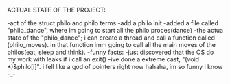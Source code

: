 ACTUAL STATE OF THE PROJECT:

-act of the struct philo and philo terms
-add a philo init
-added a file called "philo_dance", where im going to start all
 the philo proces(dance)
-the actua state of the "philo_dance";
    i can create a thread and call a function called (philo_moves).
    in that function imm going to call all the main moves of
    the philos(eat, sleep and think).
-funny facts:
    -just discovered that the OS do my work with leaks if i
     call an exit()
    -ive done a extreme cast, "(void *)&philo[i]". i fell like a god
     of pointers right now hahaha, im so funny i know -_-
